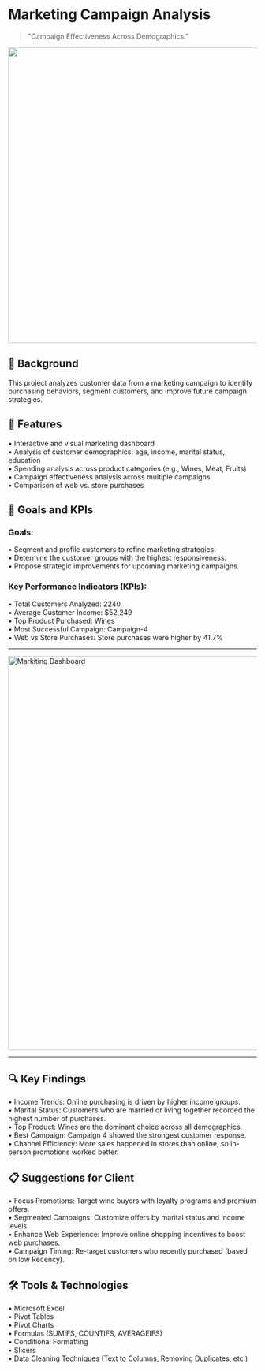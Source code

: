 # Marketing Campaign Analysis
>"Campaign Effectiveness Across Demographics."

<img src="https://images.ctfassets.net/p80c52b4itd3/2lJYZKBA5vmpAQ7VfIZgDL/961c2246e457cc45c8c2b722d65f9a41/marketing-campaign.png" width="600" />

<h2>🎯 Background</h2>

This project analyzes customer data from a marketing campaign to identify purchasing behaviors, segment customers, and improve future campaign strategies.<br>

<h2>🚀 Features</h2>

• Interactive and visual marketing dashboard<br>
• Analysis of customer demographics: age, income, marital status, education<br>
• Spending analysis across product categories (e.g., Wines, Meat, Fruits)<br>
• Campaign effectiveness analysis across multiple campaigns<br>
• Comparison of web vs. store purchases<br>

<h2>🎯 Goals and KPIs</h2>

<h3>Goals:</h3>

• Segment and profile customers to refine marketing strategies.<br>
• Determine the customer groups with the highest responsiveness.<br>
• Propose strategic improvements for upcoming marketing campaigns.<br>

<h3>Key Performance Indicators (KPIs):</h3>

• Total Customers Analyzed: 2240<br>
• Average Customer Income: $52,249<br>
• Top Product Purchased: Wines<br>
• Most Successful Campaign: Campaign-4<br>
• Web vs Store Purchases: Store purchases were higher by 41.7%<br>

<hr>
<img src="https://github.com/Sonalimishra-777/Marketing_Campaign_Analysis-Excel/blob/main/Marketing_campaign.png?raw=true" alt="Markiting Dashboard" width="800">
<hr>
<h2>🔍 Key Findings</h2>

• Income Trends: Online purchasing is driven by higher income groups.<br>
• Marital Status: Customers who are married or living together recorded the highest number of purchases.<br>
• Top Product: Wines are the dominant choice across all demographics.<br>
• Best Campaign: Campaign 4 showed the strongest customer response.<br>
• Channel Efficiency: More sales happened in stores than online, so in-person promotions worked better.<br>

<h2>📋 Suggestions for Client</h2>

• Focus Promotions: Target wine buyers with loyalty programs and premium offers.<br>
• Segmented Campaigns: Customize offers by marital status and income levels.<br>
• Enhance Web Experience: Improve online shopping incentives to boost web purchases.<br>
• Campaign Timing: Re-target customers who recently purchased (based on low Recency).<br>

<h2>🛠️ Tools & Technologies</h2>

• Microsoft Excel<br>
• Pivot Tables<br>
• Pivot Charts<br>
• Formulas (SUMIFS, COUNTIFS, AVERAGEIFS)<br>
• Conditional Formatting<br>
• Slicers<br>
• Data Cleaning Techniques (Text to Columns, Removing Duplicates, etc.)<br>


